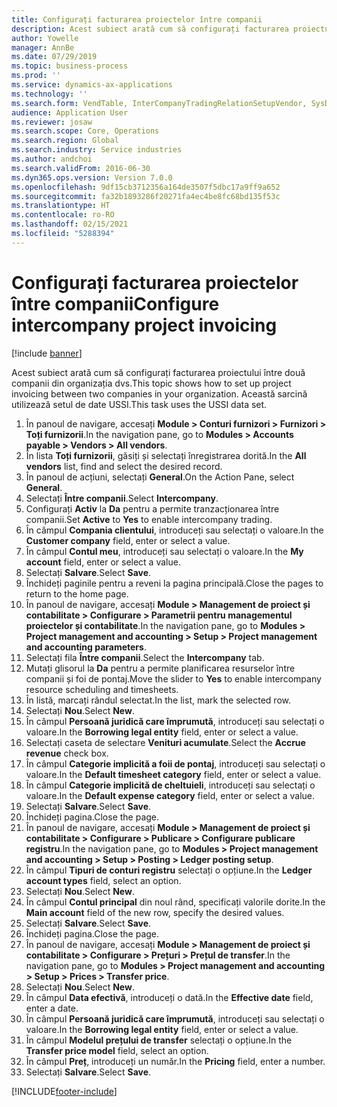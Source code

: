 ```yaml
---
title: Configurați facturarea proiectelor între companii
description: Acest subiect arată cum să configurați facturarea proiectului între două companii din organizația dvs.
author: Yowelle
manager: AnnBe
ms.date: 07/29/2019
ms.topic: business-process
ms.prod: ''
ms.service: dynamics-ax-applications
ms.technology: ''
ms.search.form: VendTable, InterCompanyTradingRelationSetupVendor, SysDataAreaSelectLookup, ProjParameters, ProjPosting, ProjTransferPrice
audience: Application User
ms.reviewer: josaw
ms.search.scope: Core, Operations
ms.search.region: Global
ms.search.industry: Service industries
ms.author: andchoi
ms.search.validFrom: 2016-06-30
ms.dyn365.ops.version: Version 7.0.0
ms.openlocfilehash: 9df15cb3712356a164de3507f5dbc17a9ff9a652
ms.sourcegitcommit: fa32b1893286f20271fa4ec4be8fc68bd135f53c
ms.translationtype: HT
ms.contentlocale: ro-RO
ms.lasthandoff: 02/15/2021
ms.locfileid: "5288394"
---
```

# <a name="configure-intercompany-project-invoicing"></a><span data-ttu-id="7af7c-103">Configurați facturarea proiectelor între companii</span><span class="sxs-lookup"><span data-stu-id="7af7c-103">Configure intercompany project invoicing</span></span>

[!include [banner](../../includes/banner.md)]

<span data-ttu-id="7af7c-104">Acest subiect arată cum să configurați facturarea proiectului între două companii din organizația dvs.</span><span class="sxs-lookup"><span data-stu-id="7af7c-104">This topic shows how to set up project invoicing between two companies in your organization.</span></span> <span data-ttu-id="7af7c-105">Această sarcină utilizează setul de date USSI.</span><span class="sxs-lookup"><span data-stu-id="7af7c-105">This task uses the USSI data set.</span></span>

1. <span data-ttu-id="7af7c-106">În panoul de navigare, accesați **Module > Conturi furnizori > Furnizori > Toți furnizorii**.</span><span class="sxs-lookup"><span data-stu-id="7af7c-106">In the navigation pane, go to **Modules > Accounts payable > Vendors > All vendors**.</span></span>
2. <span data-ttu-id="7af7c-107">În lista **Toți furnizorii**, găsiți și selectați înregistrarea dorită.</span><span class="sxs-lookup"><span data-stu-id="7af7c-107">In the **All vendors** list, find and select the desired record.</span></span>
3. <span data-ttu-id="7af7c-108">În panoul de acțiuni, selectați **General**.</span><span class="sxs-lookup"><span data-stu-id="7af7c-108">On the Action Pane, select **General**.</span></span>
4. <span data-ttu-id="7af7c-109">Selectați **Între companii**.</span><span class="sxs-lookup"><span data-stu-id="7af7c-109">Select **Intercompany**.</span></span>
5. <span data-ttu-id="7af7c-110">Configurați **Activ** la **Da** pentru a permite tranzacționarea între companii.</span><span class="sxs-lookup"><span data-stu-id="7af7c-110">Set **Active** to **Yes** to enable intercompany trading.</span></span>
6. <span data-ttu-id="7af7c-111">În câmpul **Compania clientului**, introduceți sau selectați o valoare.</span><span class="sxs-lookup"><span data-stu-id="7af7c-111">In the **Customer company** field, enter or select a value.</span></span>
7. <span data-ttu-id="7af7c-112">În câmpul **Contul meu**, introduceți sau selectați o valoare.</span><span class="sxs-lookup"><span data-stu-id="7af7c-112">In the **My account** field, enter or select a value.</span></span>
8. <span data-ttu-id="7af7c-113">Selectați **Salvare**.</span><span class="sxs-lookup"><span data-stu-id="7af7c-113">Select **Save**.</span></span>
9. <span data-ttu-id="7af7c-114">Închideți paginile pentru a reveni la pagina principală.</span><span class="sxs-lookup"><span data-stu-id="7af7c-114">Close the pages to return to the home page.</span></span>
10. <span data-ttu-id="7af7c-115">În panoul de navigare, accesați **Module > Management de proiect și contabilitate > Configurare > Parametrii pentru managementul proiectelor și contabilitate**.</span><span class="sxs-lookup"><span data-stu-id="7af7c-115">In the navigation pane, go to **Modules > Project management and accounting > Setup > Project management and accounting parameters**.</span></span>
11. <span data-ttu-id="7af7c-116">Selectați fila **Între companii**.</span><span class="sxs-lookup"><span data-stu-id="7af7c-116">Select the **Intercompany** tab.</span></span>
12. <span data-ttu-id="7af7c-117">Mutați glisorul la **Da** pentru a permite planificarea resurselor între companii și foi de pontaj.</span><span class="sxs-lookup"><span data-stu-id="7af7c-117">Move the slider to **Yes** to enable intercompany resource scheduling and timesheets.</span></span>
13. <span data-ttu-id="7af7c-118">În listă, marcați rândul selectat.</span><span class="sxs-lookup"><span data-stu-id="7af7c-118">In the list, mark the selected row.</span></span>
14. <span data-ttu-id="7af7c-119">Selectați **Nou**.</span><span class="sxs-lookup"><span data-stu-id="7af7c-119">Select **New**.</span></span>
15. <span data-ttu-id="7af7c-120">În câmpul **Persoană juridică care împrumută**, introduceți sau selectați o valoare.</span><span class="sxs-lookup"><span data-stu-id="7af7c-120">In the **Borrowing legal entity** field, enter or select a value.</span></span>
16. <span data-ttu-id="7af7c-121">Selectați caseta de selectare **Venituri acumulate**.</span><span class="sxs-lookup"><span data-stu-id="7af7c-121">Select the **Accrue revenue** check box.</span></span>
17. <span data-ttu-id="7af7c-122">În câmpul **Categorie implicită a foii de pontaj**, introduceți sau selectați o valoare.</span><span class="sxs-lookup"><span data-stu-id="7af7c-122">In the **Default timesheet category** field, enter or select a value.</span></span>
18. <span data-ttu-id="7af7c-123">În câmpul **Categorie implicită de cheltuieli**, introduceți sau selectați o valoare.</span><span class="sxs-lookup"><span data-stu-id="7af7c-123">In the **Default expense category** field, enter or select a value.</span></span>
19. <span data-ttu-id="7af7c-124">Selectați **Salvare**.</span><span class="sxs-lookup"><span data-stu-id="7af7c-124">Select **Save**.</span></span>
20. <span data-ttu-id="7af7c-125">Închideți pagina.</span><span class="sxs-lookup"><span data-stu-id="7af7c-125">Close the page.</span></span>
21. <span data-ttu-id="7af7c-126">În panoul de navigare, accesați **Module > Management de proiect și contabilitate > Configurare > Publicare > Configurare publicare registru**.</span><span class="sxs-lookup"><span data-stu-id="7af7c-126">In the navigation pane, go to **Modules > Project management and accounting > Setup > Posting > Ledger posting setup**.</span></span>
22. <span data-ttu-id="7af7c-127">În câmpul **Tipuri de conturi registru** selectați o opțiune.</span><span class="sxs-lookup"><span data-stu-id="7af7c-127">In the **Ledger account types** field, select an option.</span></span>
23. <span data-ttu-id="7af7c-128">Selectați **Nou**.</span><span class="sxs-lookup"><span data-stu-id="7af7c-128">Select **New**.</span></span>
24. <span data-ttu-id="7af7c-129">În câmpul **Contul principal** din noul rând, specificați valorile dorite.</span><span class="sxs-lookup"><span data-stu-id="7af7c-129">In the **Main account** field of the new row, specify the desired values.</span></span>
25. <span data-ttu-id="7af7c-130">Selectați **Salvare**.</span><span class="sxs-lookup"><span data-stu-id="7af7c-130">Select **Save**.</span></span>
26. <span data-ttu-id="7af7c-131">Închideți pagina.</span><span class="sxs-lookup"><span data-stu-id="7af7c-131">Close the page.</span></span>
27. <span data-ttu-id="7af7c-132">În panoul de navigare, accesați **Module > Management de proiect și contabilitate > Configurare > Prețuri > Prețul de transfer**.</span><span class="sxs-lookup"><span data-stu-id="7af7c-132">In the navigation pane, go to **Modules > Project management and accounting > Setup > Prices > Transfer price**.</span></span>
28. <span data-ttu-id="7af7c-133">Selectați **Nou**.</span><span class="sxs-lookup"><span data-stu-id="7af7c-133">Select **New**.</span></span>
29. <span data-ttu-id="7af7c-134">În câmpul **Data efectivă**, introduceți o dată.</span><span class="sxs-lookup"><span data-stu-id="7af7c-134">In the **Effective date** field, enter a date.</span></span>
30. <span data-ttu-id="7af7c-135">În câmpul **Persoană juridică care împrumută**, introduceți sau selectați o valoare.</span><span class="sxs-lookup"><span data-stu-id="7af7c-135">In the **Borrowing legal entity** field, enter or select a value.</span></span>
31. <span data-ttu-id="7af7c-136">În câmpul **Modelul prețului de transfer** selectați o opțiune.</span><span class="sxs-lookup"><span data-stu-id="7af7c-136">In the **Transfer price model** field, select an option.</span></span>
32. <span data-ttu-id="7af7c-137">În câmpul **Preț**, introduceți un număr.</span><span class="sxs-lookup"><span data-stu-id="7af7c-137">In the **Pricing** field, enter a number.</span></span>
33. <span data-ttu-id="7af7c-138">Selectați **Salvare**.</span><span class="sxs-lookup"><span data-stu-id="7af7c-138">Select **Save**.</span></span>



[!INCLUDE[footer-include](../../includes/footer-banner.md)]